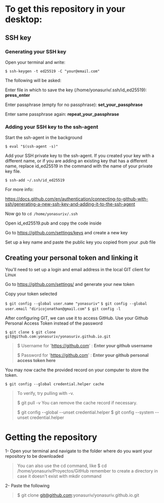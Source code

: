 # To get this repository in your desktop:

##  SSH key
### Generating your SSH key
Open your terminal and write: 

```$ ssh-keygen -t ed25519 -C "your@email.com"```

The following will be asked:

Enter file in which to save the key (/home/yonasuriv/.ssh/id_ed25519): **press_enter**

Enter passphrase (empty for no passphrase): **set_your_passphrase**

Enter same passphrase again: **repeat_your_passphrase**


### Adding your SSH key to the ssh-agent
Start the ssh-agent in the background

```$ eval "$(ssh-agent -s)"```

Add your SSH private key to the ssh-agent. If you created your key with a different name, or if you are adding an existing key that has a different name, replace id_ed25519 in the command with the name of your private key file.

```$ ssh-add ~/.ssh/id_ed25519```

For more info: 

https://docs.github.com/en/authentication/connecting-to-github-with-ssh/generating-a-new-ssh-key-and-adding-it-to-the-ssh-agent

Now go to ```cd /home/yonasuriv/.ssh```

Open id_ed25519.pub and copy the code inside

Go to https://github.com/settings/keys and create a new key

Set up a key name and paste the public key you copied from your .pub file

## Creating your personal token and linking it
You'll need to set up a login and email address in the local GIT client for Linux

Go to https://github.com/settings/ and generate your new token

Copy your token selected 

```$ git config --global user.name "yonasuriv"``` 
```$ git config --global user.email "diricojonathan@gmail.com"``` 
```$ git config -l```

After configuring GIT, we can use it to access GitHub. Use your Github Personal Access Token instead of the password

```$ git clone $ git clone git@github.com:yonasuriv/yonasuriv.github.io.git``` 

> $ Username for 'https://github.com' : **Enter your github username**
> 
> $ Password for 'https://github.com' : **Enter your github personal access token here**


You may now cache the provided record on your computer to store the token.

```$ git config --global credential.helper cache```

> To verify, try pulling with -v.
> 
> $ git pull -v
> You can remove the cache record if necessary.
> 
> $ git config --global --unset credential.helper 
> $ git config --system --unset credential.helper

# Getting the repository
1- Open your terminal and navigate to the folder where do you want your repository to be downloaded
> You can also use the cd command, like
> $ cd /home/yonasuriv/Proyectos/GitHub
> remember to create a directory in case it doesn't exist with mkdir command

2- Paste the following

> $ git clone git@github.com:yonasuriv/yonasuriv.github.io.git
